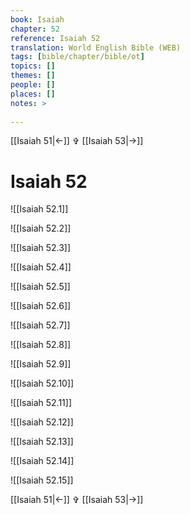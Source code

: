 ```yaml
---
book: Isaiah
chapter: 52
reference: Isaiah 52
translation: World English Bible (WEB)
tags: [bible/chapter/bible/ot]
topics: []
themes: []
people: []
places: []
notes: >
  
---
```


[[Isaiah 51|<-]] ✞ [[Isaiah 53|->]]

# Isaiah 52

![[Isaiah 52.1]]

![[Isaiah 52.2]]

![[Isaiah 52.3]]

![[Isaiah 52.4]]

![[Isaiah 52.5]]

![[Isaiah 52.6]]

![[Isaiah 52.7]]

![[Isaiah 52.8]]

![[Isaiah 52.9]]

![[Isaiah 52.10]]

![[Isaiah 52.11]]

![[Isaiah 52.12]]

![[Isaiah 52.13]]

![[Isaiah 52.14]]

![[Isaiah 52.15]]

[[Isaiah 51|<-]] ✞ [[Isaiah 53|->]]

